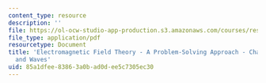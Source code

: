 ```yaml
---
content_type: resource
description: ''
file: https://ol-ocw-studio-app-production.s3.amazonaws.com/courses/res-6-002-electromagnetic-field-theory-a-problem-solving-approach-spring-2008/85a1dfee83863a0bad0dee5c7305ec30_MITRES_6_002S08_chapter7.pdf
file_type: application/pdf
resourcetype: Document
title: 'Electromagnetic Field Theory - A Problem-Solving Approach - Chapter 7: Electrodynamics-Fields
  and Waves'
uid: 85a1dfee-8386-3a0b-ad0d-ee5c7305ec30
---
```

